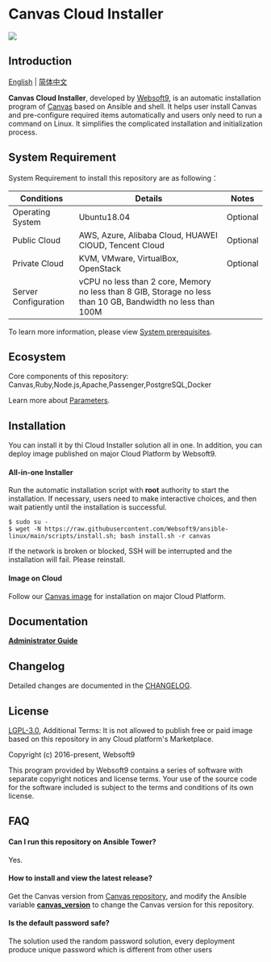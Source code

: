 # Canvas Cloud Installer

![](https://libs.websoft9.com/common/websott9-cloud-installer.png) 

## Introduction

[English](/README.md) | [简体中文](/README-zh.md)  

**Canvas Cloud Installer**, developed by [Websoft9](https://www.websoft9.com), is an automatic installation program of [Canvas](https://github.com/instructure/canvas-lms/wiki/Production-Start) based on Ansible and shell. It helps user install Canvas and pre-configure required items automatically and users only need to run a command on Linux. It simplifies the complicated installation and initialization process.  

## System Requirement

System Requirement to install this repository are as following：

| Conditions       | Details                               | Notes                |
| ------------------- | --------------------------------| -------------------- |
| Operating System   | Ubuntu18.04 | Optional                 |
| Public Cloud     | AWS, Azure, Alibaba Cloud, HUAWEI ClOUD, Tencent Cloud    | Optional                 |
| Private Cloud     | KVM, VMware, VirtualBox, OpenStack    | Optional                 |
| Server Configuration | vCPU no less than 2 core, Memory no less than 8 GIB, Storage no less than 10 GB, Bandwidth no less than 100M ||

To learn more information, please view [System prerequisites](https://github.com/instructure/canvas-lms/wiki/Production-Start#prerequisites).

## Ecosystem

Core components of this repository: Canvas,Ruby,Node.js,Apache,Passenger,PostgreSQL,Docker

Learn more about [Parameters](/docs/stack-components.md).

## Installation

You can install it by thi Cloud Installer solution all in one. In addition, you can deploy image published on major Cloud Platform by Websoft9.

#### All-in-one Installer

Run the automatic installation script with **root** authority to start the installation. If necessary, users need to make interactive choices, and then wait patiently until the installation is successful.

```
$ sudo su -
$ wget -N https://raw.githubusercontent.com/Websoft9/ansible-linux/main/scripts/install.sh; bash install.sh -r canvas
```

If the network is broken or blocked, SSH will be interrupted and the installation will fail. Please reinstall.

#### Image on Cloud 

Follow our [Canvas image](https://apps.websoft9.com/canvas) for installation on major Cloud Platform.

## Documentation

**[Administrator Guide](https://support.websoft9.com/docs/canvas)** 

## Changelog

Detailed changes are documented in the [CHANGELOG](/CHANGELOG.md).

## License

[LGPL-3.0](/License.md), Additional Terms: It is not allowed to publish free or paid image based on this repository in any Cloud platform's Marketplace.

Copyright (c) 2016-present, Websoft9

This program provided by Websoft9 contains a series of software with separate copyright notices and license terms. Your use of the source code for the software included is subject to the terms and conditions of its own license.

## FAQ

#### Can I run this repository on Ansible Tower? 

Yes.

#### How to install and view the latest release?

Get the Canvas version from [Canvas repository](https://github.com/instructure/canvas-lms), and modify the Ansible variable **[canvas_version](/roles/ansible/canvas/defaults/main.yml)** to change the Canvas version for this repository. 

#### Is the default password safe?

The solution used the random password solution, every deployment produce unique password which is different from other users
